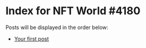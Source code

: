 # Index for NFT World #4180
Posts will be displayed in the order below:

- [Your first post](./001-first.md)


